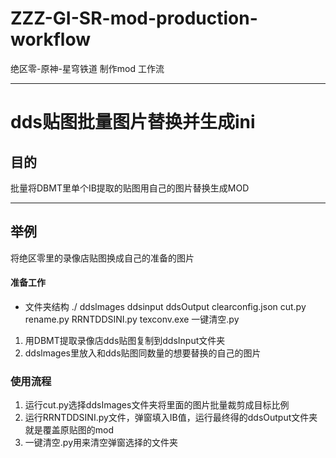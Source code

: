 # ZZZ-GI-SR-mod-production-workflow
绝区零-原神-星穹铁道 制作mod 工作流
***

# dds贴图批量图片替换并生成ini
## 目的
批量将DBMT里单个IB提取的贴图用自己的图片替换生成MOD
***

## 举例
将绝区零里的录像店贴图换成自己的准备的图片

#### 准备工作
- 文件夹结构
./
    ddslmages
    ddsinput
    ddsOutput
    clearconfig.json
    cut.py
    rename.py
    RRNTDDSINI.py
    texconv.exe
    一键清空.py
1. 用DBMT提取录像店dds贴图复制到ddsInput文件夹
2. ddslmages里放入和dds贴图同数量的想要替换的自己的图片

### 使用流程
1. 运行cut.py选择ddsImages文件夹将里面的图片批量裁剪成目标比例
2. 运行RRNTDDSINI.py文件，弹窗填入IB值，运行最终得的ddsOutput文件夹就是覆盖原贴图的mod
3. 一键清空.py用来清空弹窗选择的文件夹

